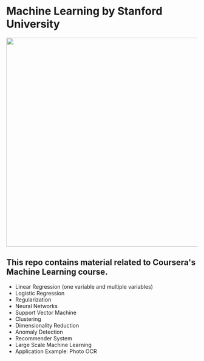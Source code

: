 # Machine Learning by Stanford University
<img width="550" src="https://github.com/AliBaheri/Machine-Learning-by-Stanford---Andrew-Ng/blob/master/large-icon.png">

## This repo contains material related to Coursera's Machine Learning course.

- Linear Regression (one variable and multiple variables)
- Logistic Regression
- Regularization
- Neural Networks
- Support Vector Machine
- Clustering
- Dimensionality Reduction
- Anomaly Detection
- Recommender System
- Large Scale Machine Learning
- Application Example: Photo OCR

